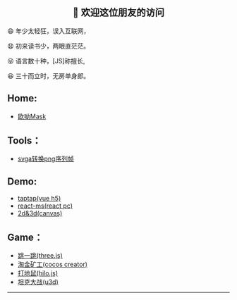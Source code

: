 <h2 align="center">👋 欢迎这位朋友的访问</h2>

<p>😄 年少太轻狂，误入互联网，</p>
<p>😧 初来读书少，两眼直茫茫。</p>
<p>😝 语言数十种，[JS]称擅长, </p>
<p>😆 三十而立时，无房单身郎。</p>


## Home:

- [欧呦Mask](https://jsmask.github.io/ouyou/index.html#/)



## Tools：

- [svga转换png序列帧](https://jsmask.github.io/svgatopngs/)


## Demo: 

- [taptap(vue h5)](https://jsmask.github.io/taptap/)
- [react-ms(react pc)](https://jsmask.github.io/react-ms)
- [2d&3d(canvas)](https://github.com/jsmask/JSCanvasTest)



## Game：

- [跳一跳(three.js)](https://jsmask.github.io/jump-game/index.html)
- [淘金矿工(cocos creator)](https://jsmask.github.io/gold-miner/)
- [打地鼠(hilo.js)](https://jsmask.github.io/h5game/gopher.html)
- [坦克大战(u3d)](https://github.com/jsmask/Tank)

____

<!--START_SECTION:waka-->


<!--END_SECTION:waka-->
